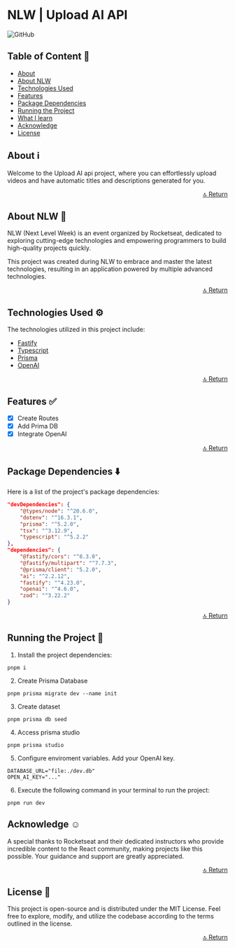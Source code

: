 # NLW | Upload AI API

![GitHub](https://img.shields.io/github/license/Matheus1714/nlw-upload-ai-api
)

## Table of Content 📜
<!--ts-->
   * [About](#about-ℹ️)
   * [About NLW](#about-nlw-🚀)
   * [Technologies Used](#technologies-used-⚙️)
   * [Features](#features-✅)
   * [Package Dependencies](#package-dependencies-⬇️)
   * [Running the Project](#running-the-project-🏃)
   * [What I learn](#what-i-learn-📝)
   * [Acknowledge](#acknowledge-☺️)
   * [License](#license-📖)
<!--te-->

## About ℹ️

Welcome to the Upload AI api project, where you can effortlessly upload videos and have automatic titles and descriptions generated for you.

<p align="right"><a href="#readme-top">🔝 Return</a></p>

## About NLW 🚀

NLW (Next Level Week) is an event organized by Rocketseat, dedicated to exploring cutting-edge technologies and empowering programmers to build high-quality projects quickly.

This project was created during NLW to embrace and master the latest technologies, resulting in an application powered by multiple advanced technologies.

<p align="right"><a href="#readme-top">🔝 Return</a></p>

## Technologies Used ⚙️

The technologies utilized in this project include:

* [Fastify](https://fastify.dev/)
* [Typescript](https://www.typescriptlang.org/)
* [Prisma](https://www.prisma.io/)
* [OpenAI](https://openai.com/)

<p align="right"><a href="#readme-top">🔝 Return</a></p>

## Features ✅

- [X] Create Routes
- [X] Add Prima DB
- [X] Integrate OpenAI

<p align="right"><a href="#readme-top">🔝 Return</a></p>

## Package Dependencies ⬇️

Here is a list of the project's package dependencies:

```json
"devDependencies": {
    "@types/node": "^20.6.0",
    "dotenv": "^16.3.1",
    "prisma": "^5.2.0",
    "tsx": "^3.12.9",
    "typescript": "^5.2.2"
},
"dependencies": {
    "@fastify/cors": "^8.3.0",
    "@fastify/multipart": "^7.7.3",
    "@prisma/client": "5.2.0",
    "ai": "^2.2.12",
    "fastify": "^4.23.0",
    "openai": "^4.6.0",
    "zod": "^3.22.2"
}
```

<p align="right"><a href="#readme-top">🔝 Return</a></p>

## Running the Project 🏃

1. Install the project dependencies:

```shell
pnpm i
```

2. Create Prisma Database

```shell
pnpm prisma migrate dev --name init
```

3. Create dataset

```shell
pnpm prisma db seed
```

4. Access prisma studio

```
pnpm prisma studio
```

5. Configure enviroment variables. Add your OpenAI key.

```env
DATABASE_URL="file:./dev.db"
OPEN_AI_KEY="..."
```

6. Execute the following command in your terminal to run the project:

```
pnpm run dev
```

## Acknowledge ☺️

A special thanks to Rocketseat and their dedicated instructors who provide incredible content to the React community, making projects like this possible. Your guidance and support are greatly appreciated.

<p align="right"><a href="#readme-top">🔝 Return</a></p>

## License 📖

This project is open-source and is distributed under the MIT License. Feel free to explore, modify, and utilize the codebase according to the terms outlined in the license.

<p align="right"><a href="#readme-top">🔝 Return</a></p>